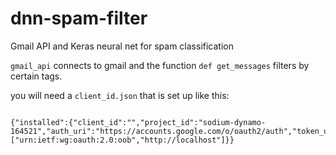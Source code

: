 # dnn-spam-filter
Gmail API and Keras neural net for spam classification



`gmail_api` connects to gmail and the function `def get_messages` filters by certain tags.

you will need a `client_id.json` that is set up like this:
```

{"installed":{"client_id":"","project_id":"sodium-dynamo-164521","auth_uri":"https://accounts.google.com/o/oauth2/auth","token_uri":"https://accounts.google.com/o/oauth2/token","auth_provider_x509_cert_url":"https://www.googleapis.com/oauth2/v1/certs","client_secret":"","redirect_uris":["urn:ietf:wg:oauth:2.0:oob","http://localhost"]}}

```